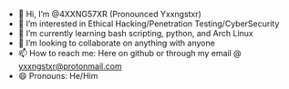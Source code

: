 - 👋 Hi, I’m @4XXNG57XR (Pronounced Yxxngstxr)
- 👀 I’m interested in Ethical Hacking/Penetration Testing/CyberSecurity
- 🌱 I’m currently learning bash scripting, python, and Arch Linux
- 💞️ I’m looking to collaborate on anything with anyone
- 📫 How to reach me: Here on github or through my email @ yxxngstxr@protonmail.com
- 😄 Pronouns: He/Him

<!---
4XXNG57XR/4XXNG57XR is a ✨ special ✨ repository because its `README.md` (this file) appears on your GitHub profile.
You can click the Preview link to take a look at your changes.
--->
